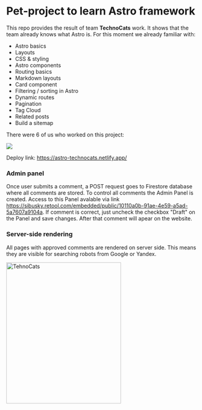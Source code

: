 # Pet-project to learn Astro framework

This repo provides the result of team **TechnoCats** work. It shows that the team already knows what Astro is. For this moment we already familiar with:

- Astro basics
- Layouts
- CSS & styling
- Astro components
- Routing basics
- Markdown layouts
- Card component
- Filtering / sorting in Astro
- Dynamic routes
- Pagination
- Tag Cloud
- Related posts
- Build a sitemap

There were 6 of us who worked on this project:

<a href="https://github.com/Sibusky/technocats-astro-blog/graphs/contributors">
  <img src="https://contrib.rocks/image?repo=Sibusky/technocats-astro-blog" />
</a>

Deploy link: https://astro-technocats.netlify.app/

### Admin panel

Once user submits a comment, a POST request goes to Firestore database where all comments are stored. To control all comments the Admin Panel is created. Access to this Panel avalable via link https://sibusky.retool.com/embedded/public/10110a0b-91ae-4e59-a5ad-5a7607a9104a. If comment is correct, just uncheck the checkbox "Draft" on the Panel and save changes. After that comment will apear on the website.

### Server-side rendering

All pages with approved comments are rendered on server side. This means they are visible for searching robots from Google or Yandex.

<image src="./public/images/technoCats.jpg" alt="TehnoCats" width="304" height="374">
